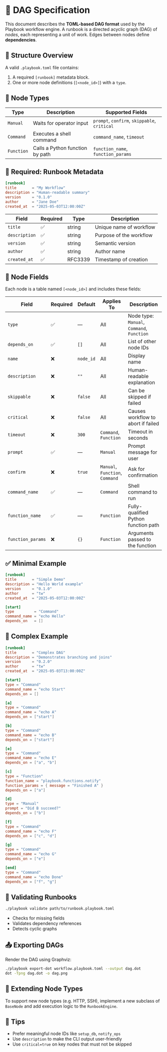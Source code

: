 # 🧭 DAG Specification

This document describes the **TOML-based DAG format** used by the Playbook workflow engine. A runbook is a directed acyclic graph (DAG) of *nodes*, each representing a unit of work. Edges between nodes define **dependencies**.

## 📘 Structure Overview

A valid `.playbook.toml` file contains:

1. A required `[runbook]` metadata block.
2. One or more node definitions (`[<node_id>]`) with a `type`.

## 🧱 Node Types

| Type     | Description                            | Supported Fields |
|----------|----------------------------------------|------------------|
| `Manual` | Waits for operator input               | `prompt`, `confirm`, `skippable`, `critical` |
| `Command`| Executes a shell command               | `command_name`, `timeout` |
| `Function`| Calls a Python function by path       | `function_name`, `function_params` |


## 🧾 Required: Runbook Metadata

```toml
[runbook]
title       = "My Workflow"
description = "Human-readable summary"
version     = "0.1.0"
author      = "Jane Doe"
created_at  = "2025-05-03T12:00:00Z"
```

| Field        | Required | Type    | Description |
|--------------|----------|---------|-------------|
| `title`      | ✅       | string  | Unique name of workflow |
| `description`| ✅       | string  | Purpose of the workflow |
| `version`    | ✅       | string  | Semantic version |
| `author`     | ✅       | string  | Author name |
| `created_at` | ✅       | RFC3339 | Timestamp of creation |


## 🧩 Node Fields

Each node is a table named `[<node_id>]` and includes these fields:

| Field          | Required | Default     | Applies To      | Description |
|----------------|----------|-------------|-----------------|-------------|
| `type`         | ✅       | —           | All             | Node type: `Manual`, `Command`, `Function` |
| `depends_on`   | ✅       | `[]`        | All             | List of other node IDs |
| `name`         | ❌       | `node_id`   | All             | Display name |
| `description`  | ❌       | `""`        | All             | Human-readable explanation |
| `skippable`    | ❌       | `false`     | All             | Can be skipped if failed |
| `critical`     | ❌       | `false`     | All             | Causes workflow to abort if failed |
| `timeout`      | ❌       | `300`       | `Command`, `Function` | Timeout in seconds |
| `prompt`       | ✅       | —           | `Manual`        | Prompt message for user |
| `confirm`      | ❌       | `true`      | `Manual`, `Function`, `Command` | Ask for confirmation |
| `command_name` | ✅       | —           | `Command`       | Shell command to run |
| `function_name`| ✅       | —           | `Function`      | Fully-qualified Python function path |
| `function_params` | ❌    | `{}`        | `Function`      | Arguments passed to the function |


## ✅ Minimal Example

```toml
[runbook]
title       = "Simple Demo"
description = "Hello World example"
version     = "0.1.0"
author      = "tw"
created_at  = "2025-05-03T12:00:00Z"

[start]
type         = "Command"
command_name = "echo Hello"
depends_on   = []
```


## 🧠 Complex Example

```toml
[runbook]
title       = "Complex DAG"
description = "Demonstrates branching and joins"
version     = "0.2.0"
author      = "tw"
created_at  = "2025-05-03T13:00:00Z"

[start]
type = "Command"
command_name = "echo Start"
depends_on = []

[a]
type = "Command"
command_name = "echo A"
depends_on = ["start"]

[b]
type = "Command"
command_name = "echo B"
depends_on = ["start"]

[e]
type = "Command"
command_name = "echo E"
depends_on = ["a", "b"]

[c]
type = "Function"
function_name = "playbook.functions.notify"
function_params = { message = "Finished A" }
depends_on = ["a"]

[d]
type = "Manual"
prompt = "Did B succeed?"
depends_on = ["b"]

[f]
type = "Command"
command_name = "echo F"
depends_on = ["c", "d"]

[g]
type = "Command"
command_name = "echo G"
depends_on = ["e"]

[end]
type = "Command"
command_name = "echo Done"
depends_on = ["f", "g"]
```

## 🧪 Validating Runbooks

```bash
./playbook validate path/to/runbook.playbook.toml
```

- Checks for missing fields
- Validates dependency references
- Detects cyclic graphs


## 📤 Exporting DAGs

Render the DAG using Graphviz:

```bash
./playbook export-dot workflow.playbook.toml --output dag.dot
dot -Tpng dag.dot -o dag.png
```


## 🧩 Extending Node Types

To support new node types (e.g. HTTP, SSH), implement a new subclass of `BaseNode` and add execution logic to the `RunbookEngine`.


## 🧠 Tips

- Prefer meaningful node IDs like `setup_db`, `notify_ops`
- Use `description` to make the CLI output user-friendly
- Use `critical=true` on key nodes that must not be skipped
